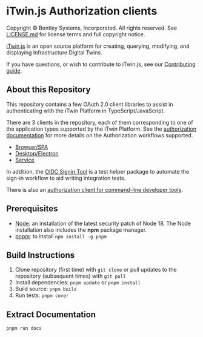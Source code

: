 # iTwin.js Authorization clients

Copyright © Bentley Systems, Incorporated. All rights reserved. See [LICENSE.md](./LICENSE.md) for license terms and full copyright notice.

[iTwin.js](http://www.itwinjs.org) is an open source platform for creating, querying, modifying, and displaying Infrastructure Digital Twins.

If you have questions, or wish to contribute to iTwin.js, see our [Contributing guide](https://github.com/iTwin/itwinjs-core/blob/master/CONTRIBUTING.md).

## About this Repository

This repository contains a few OAuth 2.0 client libraries to assist in authenticating with the iTwin Platform in TypeScript/JavaScript.

There are 3 clients in the repository, each of them corresponding to one of the application types supported by the iTwin Platform. See the [authorization documentation](https://developer.bentley.com/apis/overview/authorization/) for more details on the Authorization workflows supported.

- [Browser/SPA](./packages/browser/README.md)
- [Desktop/Electron](./packages/electron/README.md)
- [Service](./packages/service/README.md)

In addition, the [OIDC Signin Tool](./packages/oidc-signin-tool/README.md) is a test helper package to automate the sign-in workflow to aid writing integration tests.

There is also an [authorization client for command-line developer tools](./packages/node-cli/README.md).

## Prerequisites

- [Node](https://nodejs.org/en/): an installation of the latest security patch of Node 18. The Node installation also includes the **npm** package manager.
- [pnpm](https://pnpm.io/): to install `npm install -g pnpm`

## Build Instructions

1. Clone repository (first time) with `git clone` or pull updates to the repository (subsequent times) with `git pull`
2. Install dependencies: `pnpm update` or `pnpm install`
3. Build source: `pnpm build`
4. Run tests: `pnpm cover`

## Extract Documentation

`pnpm run docs`
